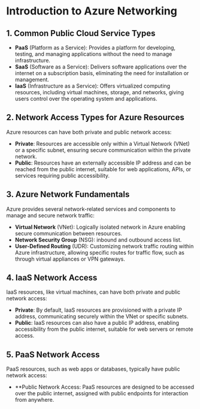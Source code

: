 # Introduction to Azure Networking

 
## 1. Common Public Cloud Service Types

* **PaaS** (Platform as a Service): Provides a platform for developing, testing, and managing applications without the need to manage infrastructure.
* **SaaS** (Software as a Service): Delivers software applications over the internet on a subscription basis, eliminating the need for installation or management.
* **IaaS** (Infrastructure as a Service): Offers virtualized computing resources, including virtual machines, storage, and networks, giving users control over the operating system and applications.

## 2. Network Access Types for Azure Resources

 
Azure resources can have both private and public network access:

* **Private**: Resources are accessible only within a Virtual Network (VNet) or a specific subnet, ensuring secure communication within the private network.
* **Public**: Resources have an externally accessible IP address and can be reached from the public internet, suitable for web applications, APIs, or services requiring public accessibility.

## 3. Azure Network Fundamentals

 
Azure provides several network-related services and components to manage and secure network traffic:

* **Virtual Network** (VNet): Logically isolated network in Azure enabling secure communication between resources.
* **Network Security Group** (NSG): inbound and outbound access list.
* **User-Defined Routing** (UDR): Customizing network traffic routing within Azure infrastructure, allowing specific routes for traffic flow, such as through virtual appliances or VPN gateways.

## 4. IaaS Network Access

 
IaaS resources, like virtual machines, can have both private and public network access:

* **Private**: By default, IaaS resources are provisioned with a private IP address, communicating securely within the VNet or specific subnets.
* **Public**: IaaS resources can also have a public IP address, enabling accessibility from the public internet, suitable for web servers or remote access.

## 5. PaaS Network Access

PaaS resources, such as web apps or databases, typically have public network access:

* **Public Network Access: PaaS resources are designed to be accessed over the public internet, assigned with public endpoints for interaction from anywhere.
